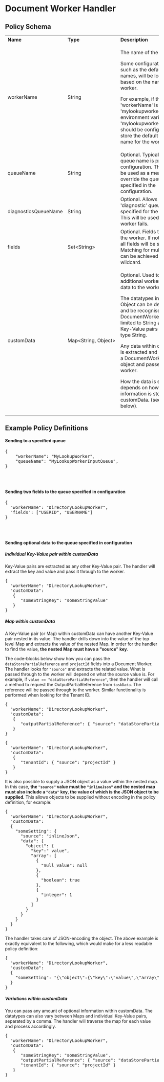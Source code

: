 # Document Worker Handler

## Policy Schema

<table>
    <tr>
        <td><b>Name</b></td>
        <td><b>Type</b></td>
        <td><b>Description</b></td>
    </tr>
    <tr>
        <td>workerName</td>
        <td>String</td>
        <td>
            <p>The name of the worker.</p>
            <p>Some configuration details, such as the default queue names, will be looked up based on the name of the worker.</p>
            <p>For example, if the 'workerName' is 'mylookupworker', then the environment variable 'mylookupworker.taskqueue' should be
               configured to store the default queue name for the worker.</p>
        </td>
    </tr>
    <tr>
        <td>queueName</td>
        <td>String</td>
        <td>Optional. Typically the target queue name is provided via configuration.
            This field can be used as a means to override the queue name specified in the configuration.</td>
    </tr>
    <tr>
        <td>diagnosticsQueueName</td>
        <td>String</td>
        <td>Optional. Allows a second 'diagnostic' queue to be specified for the worker. This will be used if the worker fails.</td>
    </tr>
    <tr>
        <td>fields</td>
        <td>Set&lt;String&gt;</td>
        <td>Optional. Fields to be sent to the worker. If not specified, all fields will be sent. Matching for multiple fields can be achieved with '*' wildcard.</td>
    </tr>
    <tr>
        <td>customData</td>
        <td>Map&lt;String,&nbsp;Object&gt;</td>
        <td>
			<p>Optional. Used to send additional worker-specific data to the worker.</p>
			<p>The datatypes in which Object can be defined as and be recognised by the DocumentWorker handler is limited to String and Map. All Key-Value pairs must be of type String.</p>
			<p>Any data within customData is extracted and placed into a DocumentWorkerTask object and passed to the worker. </p>
			<p>How the data is extracted depends on how the information is stored in customData. (see examples below).</p>
		</td>
    </tr>
</table>


## Example Policy Definitions

#### Sending to a specified queue

<pre>
{
    "workerName": "MyLookupWorker",
    "queueName": "MyLookupWorkerInputQueue",
}
</pre>

<br></br>

#### Sending two fields to the queue specified in configuration

<pre>
{
  "workerName": "DirectoryLookupWorker",
  "fields": ["USERID", "USERNAME"]
}
</pre>

<br></br>

#### Sending optional data to the queue specified in configuration


##### Individual Key-Value pair within customData

Key-Value pairs are extracted as any other Key-Value pair. The handler will extract the key and value and pass it through to the worker.  

<pre>
{
  "workerName": "DirectoryLookupWorker",
  "customData": 
   {
      "someStringKey": "someStringValue"
   }
}
</pre>

##### Map within customData

A Key-Value pair (or Map) within customData can have another Key-Value pair nested in its value. The handler drills down into the value of the top level Map and extracts the value of the nested Map. In order for the handler to find the value, **the nested Map must have a "source" key**.

The code-blocks below show how you can pass the `dataStorePartialReference` and `projectId` fields into a Document Worker. The handler looks for `"source"` and extracts the related value. What is passed through to the worker will depend on what the source value is. For example, if `value == "dataStorePartialReference"`, then the handler will call a method to request the OutputPartialReference from `taskData`. The reference will be passed through to the worker. Similar functionality is performed when looking for the Tenant ID.

<pre>
{
  "workerName": "DirectoryLookupWorker",
  "customData": 
   {
      "outputPartialReference": { "source": "dataStorePartialReference" }
   }
}
</pre>

<pre>
{
  "workerName": "DirectoryLookupWorker",
  "customData": 
   {
      "tenantId": { "source": "projectId" }
   }
}
</pre>


It is also possible to supply a JSON object as a value within the nested map. In this case, **the `"source"` value must be `"inlineJson"` and the nested map must also include a `"data"` key, the value of which is the JSON object to be supplied**. This allows objects to be supplied without encoding in the policy definition, for example:

<pre>
{
  "workerName": "DirectoryLookupWorker",
  "customData":
  {  
    "someSetting": {  
      "source": "inlineJson",
      "data": {  
        "object": {  
          "key":" value",
          "array": [  
            {  
              "null_value": null
            },
            {  
              "boolean": true
            },
            {  
              "integer": 1
            }
          ]
        }
      }
    }
  }
}
</pre>

The handler takes care of JSON-encoding the object. The above example is exactly equivalent to the following, which would make for a less readable policy definition:

<pre>
{
  "workerName": "DirectoryLookupWorker",
  "customData":
  {
    "someSetting": "{\"object\":{\"key\":\"value\",\"array\":[{\"null_value\":null},{\"boolean\":true},{\"integer\":1}]}}"
  }
}
</pre>


##### Variations within customData

You can pass any amount of optional information within customData. The datatypes can also vary between Maps and individual Key-Value pairs, separated by a comma. The handler will traverse the map for each value and process accordingly.

<pre>
{
  "workerName": "DirectoryLookupWorker",
  "customData": 
   {
      "someStringKey": "someStringValue",
      "outputPartialReference": { "source": "dataStorePartialReference" },
      "tenantId": { "source": "projectId" }
   }
}
</pre>
 